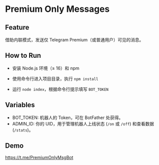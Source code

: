 # Premium Only Messages

## Feature

借助内联模式，发送仅 Telegram Premium（或普通用户）可见的消息。

## How to Run

- 安装 Node.js 环境（≥ 16）和 npm

- 使用命令行进入项目目录，执行 `npm install`

- 运行 `node index`，根据命令行提示填写 `BOT_TOKEN`

## Variables

- BOT_TOKEN: 机器人的 Token，可在 BotFather 处获得。
- ADMIN_ID: 你的 UID，用于管理机器人上线状态 (`/on` 或 `/off`) 和查看数据 (`/stats`)。

## Demo

https://t.me/PremiumOnlyMsgBot
